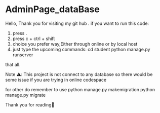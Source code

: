 # AdminPage_dataBase
Hello,
Thank you for visiting my git hub .
if you want to run this code:
1. press .
2. press c + ctrl + shift
3. choice you prefer way,Either through online or by local host
4. just type the upcoming commands:
   cd student
   python manage.py runserver
   
that all.

Note ⚠️:
This project is not connect to any database so there would be some issue if you are trying in online codespace

for other
do remember to  use 
python manage.py makemigration
python manage.py migrate

Thank you for reading🙂
